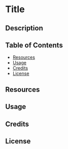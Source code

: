 # Title

## Description

## Table of Contents

- [Resources](#Resources)
- [Usage](#usage)
- [Credits](#credits)
- [License](#license)

## Resources


## Usage

## Credits

## License
